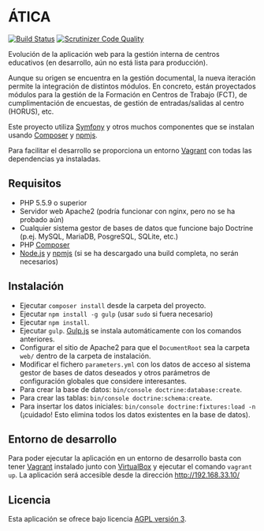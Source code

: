 # ÁTICA 
[![Build Status](https://travis-ci.org/iesoretania/atica-fct.svg?branch=master)](https://travis-ci.org/iesoretania/atica-ng)
[![Scrutinizer Code Quality](https://scrutinizer-ci.com/g/iesoretania/atica-ng/badges/quality-score.png?b=master)](https://scrutinizer-ci.com/g/iesoretania/atica-ng/?branch=master)

Evolución de la aplicación web para la gestión interna de centros educativos (en desarrollo, aún no está lista para producción).

Aunque su origen se encuentra en la gestión documental, la nueva iteración permite la integración de distintos
módulos. En concreto, están proyectados módulos para la gestión de la Formación en Centros de Trabajo (FCT), de
cumplimentación de encuestas, de gestión de entradas/salidas al centro (HORUS), etc.

Este proyecto utiliza [Symfony] y otros muchos componentes que se instalan usando [Composer] y [npmjs].

Para facilitar el desarrollo se proporciona un entorno [Vagrant] con todas las dependencias ya instaladas.

## Requisitos

- PHP 5.5.9 o superior
- Servidor web Apache2 (podría funcionar con nginx, pero no se ha probado aún)
- Cualquier sistema gestor de bases de datos que funcione bajo Doctrine (p.ej. MySQL, MariaDB, PosgreSQL, SQLite, etc.)
- PHP [Composer]
- [Node.js] y [npmjs] (si se ha descargado una build completa, no serán necesarios)

## Instalación

- Ejecutar `composer install` desde la carpeta del proyecto.
- Ejecutar `npm install -g gulp` (usar `sudo` si fuera necesario)
- Ejecutar `npm install`.
- Ejecutar `gulp`. [Gulp.js] se instala automáticamente con los comandos anteriores.
- Configurar el sitio de Apache2 para que el `DocumentRoot` sea la carpeta `web/` dentro de la carpeta de instalación.
- Modificar el fichero `parameters.yml` con los datos de acceso al sistema gestor de bases de datos deseados y otros parámetros de configuración globales que considere interesantes.
- Para crear la base de datos: `bin/console doctrine:database:create`.
- Para crear las tablas: `bin/console doctrine:schema:create`.
- Para insertar los datos iniciales: `bin/console doctrine:fixtures:load -n` (¡cuidado! Esto elimina todos los datos existentes en la base de datos).

## Entorno de desarrollo

Para poder ejecutar la aplicación en un entorno de desarrollo basta con tener [Vagrant] instalado junto con [VirtualBox]
y ejecutar el comando `vagrant up`. La aplicación será accesible desde la dirección http://192.168.33.10/

## Licencia
Esta aplicación se ofrece bajo licencia [AGPL versión 3].

[Vagrant]: https://www.vagrantup.com/
[VirtualBox]: https://www.virtualbox.org
[Symfony]: http://symfony.com/
[Composer]: http://getcomposer.org
[AGPL versión 3]: http://www.gnu.org/licenses/agpl.html
[Node.js]: https://nodejs.org/en/
[npmjs]: https://www.npmjs.com/
[Gulp.js]: http://gulpjs.com/
